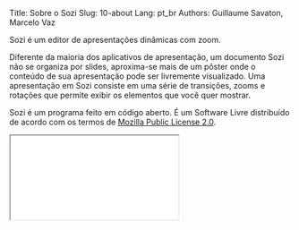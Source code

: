 Title: Sobre o Sozi
Slug: 10-about
Lang: pt_br
Authors: Guillaume Savaton, Marcelo Vaz

Sozi é um editor de apresentações dinâmicas com zoom.

Diferente da maioria dos aplicativos de apresentação, um documento Sozi não se organiza por slides,
aproxima-se mais de um pôster onde o conteúdo de sua apresentação pode ser livremente visualizado.
Uma apresentação em Sozi consiste em uma série de transições, zooms e rotações
que permite exibir os elementos que você quer mostrar.

Sozi é um programa feito em código aberto.
É um Software Livre distribuído de acordo com os termos de
[Mozilla Public License 2.0](http://www.mozilla.org/MPL/2.0/).

<iframe class="sozi" src="|filename|/presentations/isso-nao-e-um-slideshow.html">
</iframe>
